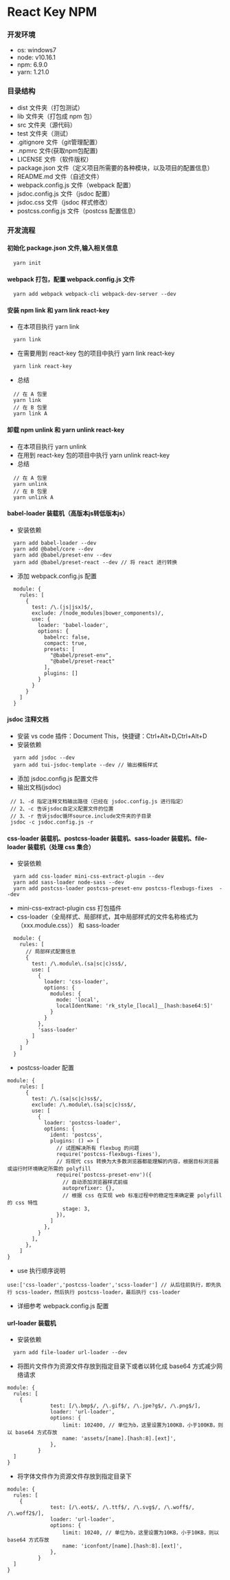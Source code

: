 # React Key NPM

### 开发环境
* os: windows7
* node: v10.16.1
* npm: 6.9.0
* yarn: 1.21.0

### 目录结构
  * dist 文件夹（打包测试）
  * lib 文件夹（打包成 npm 包）
  * src 文件夹（源代码）
  * test 文件夹（测试）
  * .gitignore 文件（git管理配置）
  * .npmrc 文件(获取npm包配置) 
  * LICENSE 文件（软件版权）
  * package.json 文件（定义项目所需要的各种模块，以及项目的配置信息）
  * README.md 文件（自述文件）
  * webpack.config.js 文件（webpack 配置）
  * jsdoc.config.js 文件（jsdoc 配置）
  * jsdoc.css 文件（jsdoc 样式修改）
  * postcss.config.js 文件（postcss 配置信息）

### 开发流程

#### 初始化 package.json 文件,输入相关信息
  ```
    yarn init
  ```

#### webpack 打包，配置 webpack.config.js 文件
  ```
    yarn add webpack webpack-cli webpack-dev-server --dev
  ```

#### 安装 npm link 和 yarn link react-key
  * 在本项目执行 yarn link
  ```
    yarn link
  ```
  * 在需要用到 react-key 包的项目中执行 yarn link react-key
  ```
    yarn link react-key
  ```
  * 总结
  ```
    // 在 A 包里
    yarn link
    // 在 B 包里
    yarn link A
  ```

#### 卸载 npm unlink 和 yarn unlink react-key
  * 在本项目执行 yarn unlink
  * 在用到 react-key 包的项目中执行 yarn unlink react-key
  * 总结
  ```
    // 在 A 包里
    yarn unlink
    // 在 B 包里
    yarn unlink A
  ```

#### babel-loader 装载机（高版本js转低版本js）
  * 安装依赖
  ```
    yarn add babel-loader --dev
    yarn add @babel/core --dev
    yarn add @babel/preset-env --dev
    yarn add @babel/preset-react --dev // 将 react 进行转换
  ```
  * 添加 webpack.config.js 配置
  ```
    module: {
      rules: [
        {
          test: /\.(js|jsx)$/,
          exclude: /(node_modules|bower_components)/,
          use: {
            loader: 'babel-loader',
            options: {
              babelrc: false,
              compact: true,
              presets: [
                "@babel/preset-env",
                "@babel/preset-react"
              ],
              plugins: []
            }
          }
        }
      ]
    }
  ```


#### jsdoc 注释文档
  * 安装 vs code 插件：Document This，快捷键：Ctrl+Alt+D,Ctrl+Alt+D
  * 安装依赖
  ```
    yarn add jsdoc --dev
    yarn add tui-jsdoc-template --dev // 输出模板样式
  ```
  *  添加 jsdoc.config.js 配置文件
  * 输出文档(jsdoc)
   ```
    // 1、-d 指定注释文档输出路径（已经在 jsdoc.config.js 进行指定）
    // 2、-c 告诉jsdoc自定义配置文件的位置
    // 3、-r 告诉jsdoc循环source.include文件夹的子目录
    jsdoc -c jsdoc.config.js -r
   ```
  
#### css-loader 装载机、postcss-loader 装载机、sass-loader 装载机、file-loader 装载机（处理 css 集合）
  * 安装依赖
  ```
    yarn add css-loader mini-css-extract-plugin --dev
    yarn add sass-loader node-sass --dev
    yarn add postcss-loader postcss-preset-env postcss-flexbugs-fixes  --dev
  ```
  * mini-css-extract-plugin  css 打包插件
  * css-loader（全局样式、局部样式，其中局部样式的文件名称格式为（xxx.module.css）） 和 sass-loader
  ```
    module: {
      rules: [
        // 局部样式配置信息
        {
          test: /\.module\.(sa|sc|c)ss$/,
          use: [
            {
              loader: 'css-loader',
              options: {
                modules: {
                  mode: 'local',
                  localIdentName: 'rk_style_[local]__[hash:base64:5]'
                }
              }
            },
            'sass-loader'
          ]
        }
      ]
    }
  ```
  * postcss-loader 配置
  ```
  module: {
      rules: [
        {
          test: /\.(sa|sc|c)ss$/,
          exclude: /\.module\.(sa|sc|c)ss$/,
          use: [
            {
              loader: 'postcss-loader',
              options: {
                ident: 'postcss',
                plugins: () => [
                  // 试图解决所有 flexbug 的问题
                  require('postcss-flexbugs-fixes'),
                  // 将现代 css 转换为大多数浏览器都能理解的内容，根据目标浏览器或运行时环境确定所需的 polyfill
                  require('postcss-preset-env')({
                    // 自动添加浏览器样式前缀
                    autoprefixer: {},
                    // 根据 css 在实现 web 标准过程中的稳定性来确定要 polyfill 的 css 特性
                    stage: 3,
                  }),
                ]
              },
            }
          ],
        },
      ]
  }
  ```
  * use 执行顺序说明
  ```
  use:['css-loader','postcss-loader','scss-loader'] // 从后往前执行，即先执行 scss-loader，然后执行 postcss-loader，最后执行 css-loader
  ```
  * 详细参考 webpack.config.js 配置


#### url-loader 装载机
  * 安装依赖
  ```
    yarn add file-loader url-loader --dev
  ```
  * 将图片文件作为资源文件存放到指定目录下或者以转化成 base64 方式减少网络请求
  ```
  module: {
    rules: [
      {
				test: [/\.bmp$/, /\.gif$/, /\.jpe?g$/, /\.png$/],
				loader: 'url-loader',
				options: {
					limit: 102400, // 单位为b，这里设置为100KB，小于100KB，则以 base64 方式存放
					name: 'assets/[name].[hash:8].[ext]',
				},
			}
    ]
  } 
  ```
  * 将字体文件作为资源文件存放到指定目录下
  ```
  module: {
    rules: [
      {
				test: [/\.eot$/, /\.ttf$/, /\.svg$/, /\.woff$/, /\.woff2$/],
				loader: 'url-loader',
				options: {
					limit: 10240, // 单位为b，这里设置为10KB，小于10KB，则以 base64 方式存放
					name: 'iconfont/[name].[hash:8].[ext]',
				},
			}
    ]
  }
  ```